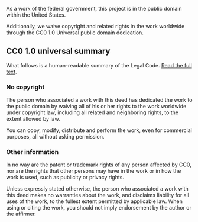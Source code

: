 As a work of the federal government, this project is in the public domain within the United States.

Additionally, we waive copyright and related rights in the work worldwide through the CC0 1.0 Universal public domain dedication.

## CC0 1.0 universal summary
What follows is a human-readable summary of the Legal Code. [Read the full text](https://creativecommons.org/publicdomain/zero/1.0/legalcode).

### No copyright
The person who associated a work with this deed has dedicated the work to the public domain by waiving all of his or her rights to the work worldwide under copyright law, including all related and neighboring rights, to the extent allowed by law.

You can copy, modify, distribute and perform the work, even for commercial purposes, all without asking permission.

### Other information
In no way are the patent or trademark rights of any person affected by CC0, nor are the rights that other persons may have in the work or in how the work is used, such as publicity or privacy rights.

Unless expressly stated otherwise, the person who associated a work with this deed makes no warranties about the work, and disclaims liability for all uses of the work, to the fullest extent permitted by applicable law. When using or citing the work, you should not imply endorsement by the author or the affirmer.
